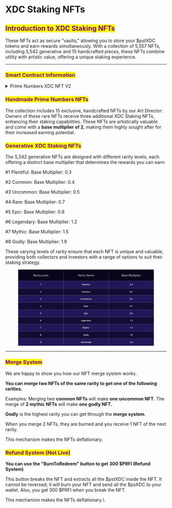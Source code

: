 # XDC Staking NFTs

## <mark style="color:purple;">Introduction to XDC Staking NFTs</mark>

These NFTs act as secure "vaults," allowing you to store your $pstXDC tokens and earn rewards simultaneously. With a collection of 5,557 NFTs, including 5,542 generative and 15 handcrafted pieces, these NFTs combine utility with artistic value, offering a unique staking experience.

***

### <mark style="color:purple;">Smart Contract Information</mark>

<details>

<summary>Prime Numbers XDC NFT V2</summary>

[xdc9d458330e458f11fd1ce7e44b3a66568af8076a0](https://xdc.blocksscan.io/address/xdc9d458330e458f11fd1ce7e44b3a66568af8076a0)

</details>

### <mark style="color:purple;">Handmade Prime Numbers NFTs</mark>

The collection includes 15 exclusive, handcrafted NFTs by our Art Director. Owners of these rare NFTs receive three additional XDC Staking NFTs, enhancing their staking capabilities. These NFTs are artistically valuable and come with a **base multiplier of 2**, making them highly sought after for their increased earning potential.

### <mark style="color:purple;">Generative XDC Staking NFTs</mark>

The 5,542 generative NFTs are designed with different rarity levels, each offering a distinct base multiplier that determines the rewards you can earn:

\#1 Plentiful: Base Multiplier: 0.3

\#2 Common: Base Multiplier: 0.4

\#3 Uncommon: Base Multiplier: 0.5

\#4 Rare: Base Multiplier: 0.7

\#5 Epic: Base Multiplier: 0.9

\#6 Legendary: Base Multiplier: 1.2

\#7 Mythic: Base Multiplier: 1.5

\#8 Godly: Base Multiplier: 1.9

These varying levels of rarity ensure that each NFT is unique and valuable, providing both collectors and investors with a range of options to suit their staking strategy.

<figure><img src="../../../.gitbook/assets/BaseMultiplierXDC (2).jpg" alt=""><figcaption></figcaption></figure>

***

### <mark style="color:purple;">Merge System</mark>

We are happy to show you how our NFT merge system works.

**You can merge two NFTs of the same rarity to get one of the following rarities.**

Examples: Merging two **common NFTs** will make **one uncommon NFT.** The merge of **2 mythic NFTs** will make **one godly NFT.**

**Godly** is the highest rarity you can get through the **merge system**.

When you merge 2 NFTs, they are burned and you receive 1 NFT of the next rarity.

This mechanism makes the NFTs deflationary.

### <mark style="color:purple;">Refund System (Not Live)</mark>

**You can use the "BurnToRedeem" button to get 300 $PRFI (Refund System)**

This button breaks the NFT and extracts all the $pstXDC inside the NFT. It cannot be reversed; it will burn your NFT and send all the $psXDC to your wallet. Also, you get 300 $PRFI when you break the NFT.

This mechanism makes the NFTs deflationary.\
